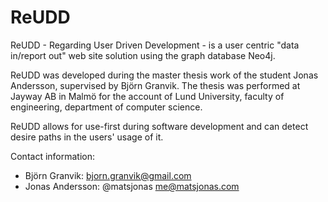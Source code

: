 ReUDD
=====

ReUDD - Regarding User Driven Development - 
is a user centric "data in/report out" web site solution
using the graph database Neo4j.

ReUDD was developed during the master thesis
work of the student Jonas Andersson, supervised by Björn Granvik.
The thesis was performed at Jayway AB in Malmö for the account of
Lund University, faculty of engineering, department of computer
science. 

ReUDD allows for use-first during software development and can
detect desire paths in the users' usage of it.


Contact information:
* Björn Granvik: bjorn.granvik@gmail.com 
* Jonas Andersson: @matsjonas me@matsjonas.com
